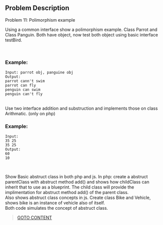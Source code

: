 ## Problem Description ##

Problem 11: Polimorphism example

Using a common interface show a polimorphism example. Class Parrot and Class Panguin. Both have object, now test both object using basic interface testBird.

<br>
<h3> Example: </h3>

```
Input: parrot obj, panguine obj
Output: 
parrot cann't swim
parrot can fly
penguin can swim
penguin can't fly

```


<br>
Use two interface addition and substruction and implements those on class Arithmatic. (only on php)

<h3> Example: </h3>

```
Input: 
35 25
35 25
Output:
60
10

```

<br>

Show Basic abstruct class in both php and js. In php: create a abstruct parentClass with abstruct method add() and shows how childClass can inherit that to use as a blueprint. The child class will provide the implimentation for 
abstruct method add() of the parent class. <br>
Also shows abstruct class concepts in js. Create class Bike and Vehicle, shows bike is an instance of vehicle also of itself. <br>
Both code simulates the concept of abstruct class. 

> <a href="https://github.com/Sazzad-Saju/Problem-Solving-For-Interviews/blob/master/README.md">GOTO CONTENT</a>
